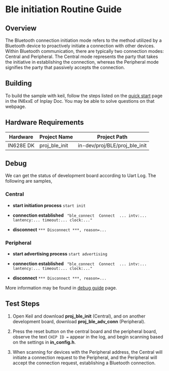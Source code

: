 # Ble initiation Routine Guide


## Overview 

The Bluetooth connection initiation mode refers to the method utilized by a Bluetooth device to proactively initiate a connection with other devices. Within Bluetooth communication, there are typically two connection modes: Central and Peripheral. The Central mode represents the party that takes the initiative in establishing the connection, whereas the Peripheral mode signifies the party that passively accepts the connection.



## Building

To build the sample with keil, follow the steps listed on the [quick start](https://inplay-inc.github.io/docs/in6xxe/quick-start.html) page in the IN6xxE  of Inplay Doc. You may be able to solve questions on that webpage.



## Hardware Requirements

| Hardware                                    |  Project Name  | Project Path                  |
| ------------------------------------------- |  ------------- | ----------------------------- |
| IN628E DK | proj_ble_init | in-dev/proj/BLE/proj_ble_init |



## Debug

We can get the status of development board according to Uart Log. The following are samples,

### Central

- **start initiation process** `start init`

- **connection established** ` "ble_connect  Connect  ... intv:... lantency:... timeout:... clock:..."`

- **disconnect** `*** Disconnect ***, reason=...`

### Peripheral

- **start advertising process** `start advertising`

- **connection established** ` "ble_connect  Connect  ... intv:... lantency:... timeout:... clock:..."`

- **disconnect** `*** Disconnect ***, reason=...`

More information may be found in  [debug guide](https://inplay-inc.github.io/docs/in6xxe/getting-started/debug-guide) page.



## Test Steps

1. Open Keil and download **proj_ble_init** (Central), and on another development board, download **proj_ble_adv_conn** (Peripheral).

2. Press the reset button on the central board and the peripheral board, observe the text `CHIP ID =` appear in the log, and begin scanning based on the settings in **in_config.h**.

3. When scanning for devices with the Peripheral address, the Central will initiate a connection request to the Peripheral, and the Peripheral will accept the connection request, establishing a Bluetooth connection.


